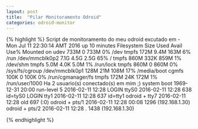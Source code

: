 ```yaml
---
layout: post
title:  "Pilar Monitoramento Odroid"
categories: odroid-monitor
---
```


{% highlight %}
Script de monitoramento do meu odroid excutado em - Mon Jul 11 22:30:14 AMT 2016
up 10 minutes
Filesystem      Size  Used Avail Use% Mounted on
udev            733M     0  733M   0% /dev
tmpfs           172M  9.4M  163M   6% /run
/dev/mmcblk0p2  7.1G  4.5G  2.5G  65% /
tmpfs           860M  332K  859M   1% /dev/shm
tmpfs           5.0M  4.0K  5.0M   1% /run/lock
tmpfs           860M     0  860M   0% /sys/fs/cgroup
/dev/mmcblk0p1  128M   21M  108M  17% /media/boot
cgmfs           100K     0  100K   0% /run/cgmanager/fs
tmpfs           172M   24K  172M   1% /run/user/1000
Ha 2 usuario(s) conectado(s) em mim ;)
           system boot  1969-12-31 20:00
           run-level 5  2016-02-11 12:28
LOGIN      ttyS0        2016-02-11 12:28               638 id=tyS0
LOGIN      tty1         2016-02-11 12:28               637 id=tty1
odroid   + tty7         2016-02-11 12:28  old          697 (:0)
odroid   + pts/1        2016-02-11 12:28 00:08        1296 (192.168.1.30)
odroid   + pts/2        2016-02-11 12:28   .          1438 (192.168.1.30)

{% endhighlight %}
